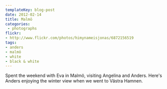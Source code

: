 ```yaml
---
templateKey: blog-post
date: 2012-02-14
title: Malmö
categories:
 - photographs
flickr:
- http://www.flickr.com/photos/himynameisjonas/6872156519
tags:
- anders
- malmö
- white
- black & white
---
```

Spent the weekend with Eva in Malmö, visiting Angelina and Anders. Here's Anders enjoying the winter view when we went to Västra Hamnen.
